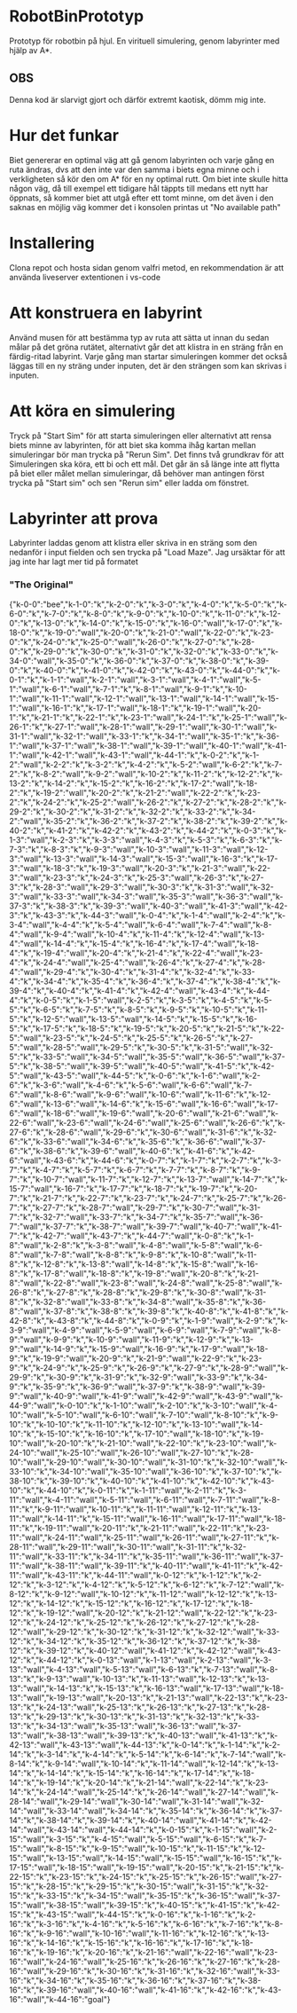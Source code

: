 # RobotBinPrototyp
Prototyp för robotbin på hjul. En virituell simulering, genom labyrinter med hjälp av A*. 

## OBS
Denna kod är slarvigt gjort och därför extremt kaotisk, dömm mig inte.

# Hur det funkar
Biet genererar en optimal väg att gå genom labyrinten och varje gång en ruta ändras, dvs att den inte var den samma i biets egna minne och i verkligheten så kör den om A* för en ny optimal rutt. Om biet inte skulle hitta någon väg, då till exempel ett tidigare hål täppts till medans ett nytt har öppnats, så kommer biet att utgå efter ett tomt minne, om det även i den saknas en möjlig väg kommer det i konsolen printas ut "No available path"

# Installering
Clona repot och hosta sidan genom valfri metod, en rekommendation är att använda liveserver extentionen i vs-code

# Att konstruera en labyrint
Använd musen för att bestämma typ av ruta att sätta ut innan du sedan målar på det gröna rutätet, alternativt går det att klistra in en sträng från en färdig-ritad labyrint. Varje gång man startar simuleringen kommer det också läggas till en ny sträng under inputen, det är den strängen som kan skrivas i inputen.

# Att köra en simulering
Tryck på "Start Sim" för att starta simuleringen eller alternativt att rensa biets minne av labyrinten, för att biet ska komma ihåg kartan mellan simuleringar bör man trycka på "Rerun Sim". 
Det finns två grundkrav för att Simuleringen ska köra, ett bi och ett mål. Det går än så länge inte att flytta på biet eller målet mellan simuleringar, då behöver man antingen först trycka på "Start sim" och sen "Rerun sim" eller ladda om fönstret.

# Labyrinter att prova
Labyrinter laddas genom att klistra eller skriva in en sträng som den nedanför i input fielden och sen trycka på "Load Maze". Jag ursäktar för att jag inte har lagt mer tid på formatet

### "The Original"
{"k-0-0":"bee","k-1-0":"k","k-2-0":"k","k-3-0":"k","k-4-0":"k","k-5-0":"k","k-6-0":"k","k-7-0":"k","k-8-0":"k","k-9-0":"k","k-10-0":"k","k-11-0":"k","k-12-0":"k","k-13-0":"k","k-14-0":"k","k-15-0":"k","k-16-0":"wall","k-17-0":"k","k-18-0":"k","k-19-0":"wall","k-20-0":"k","k-21-0":"wall","k-22-0":"k","k-23-0":"k","k-24-0":"k","k-25-0":"wall","k-26-0":"k","k-27-0":"k","k-28-0":"k","k-29-0":"k","k-30-0":"k","k-31-0":"k","k-32-0":"k","k-33-0":"k","k-34-0":"wall","k-35-0":"k","k-36-0":"k","k-37-0":"k","k-38-0":"k","k-39-0":"k","k-40-0":"k","k-41-0":"k","k-42-0":"k","k-43-0":"k","k-44-0":"k","k-0-1":"k","k-1-1":"wall","k-2-1":"wall","k-3-1":"wall","k-4-1":"wall","k-5-1":"wall","k-6-1":"wall","k-7-1":"k","k-8-1":"wall","k-9-1":"k","k-10-1":"wall","k-11-1":"wall","k-12-1":"wall","k-13-1":"wall","k-14-1":"wall","k-15-1":"wall","k-16-1":"k","k-17-1":"wall","k-18-1":"k","k-19-1":"wall","k-20-1":"k","k-21-1":"k","k-22-1":"k","k-23-1":"wall","k-24-1":"k","k-25-1":"wall","k-26-1":"k","k-27-1":"wall","k-28-1":"wall","k-29-1":"wall","k-30-1":"wall","k-31-1":"wall","k-32-1":"wall","k-33-1":"k","k-34-1":"wall","k-35-1":"k","k-36-1":"wall","k-37-1":"wall","k-38-1":"wall","k-39-1":"wall","k-40-1":"wall","k-41-1":"wall","k-42-1":"wall","k-43-1":"wall","k-44-1":"k","k-0-2":"k","k-1-2":"wall","k-2-2":"k","k-3-2":"k","k-4-2":"k","k-5-2":"wall","k-6-2":"k","k-7-2":"k","k-8-2":"wall","k-9-2":"wall","k-10-2":"k","k-11-2":"k","k-12-2":"k","k-13-2":"k","k-14-2":"k","k-15-2":"k","k-16-2":"k","k-17-2":"wall","k-18-2":"k","k-19-2":"wall","k-20-2":"k","k-21-2":"wall","k-22-2":"k","k-23-2":"k","k-24-2":"k","k-25-2":"wall","k-26-2":"k","k-27-2":"k","k-28-2":"k","k-29-2":"k","k-30-2":"k","k-31-2":"k","k-32-2":"k","k-33-2":"k","k-34-2":"wall","k-35-2":"k","k-36-2":"k","k-37-2":"k","k-38-2":"k","k-39-2":"k","k-40-2":"k","k-41-2":"k","k-42-2":"k","k-43-2":"k","k-44-2":"k","k-0-3":"k","k-1-3":"wall","k-2-3":"k","k-3-3":"wall","k-4-3":"k","k-5-3":"k","k-6-3":"k","k-7-3":"k","k-8-3":"k","k-9-3":"wall","k-10-3":"wall","k-11-3":"wall","k-12-3":"wall","k-13-3":"wall","k-14-3":"wall","k-15-3":"wall","k-16-3":"k","k-17-3":"wall","k-18-3":"k","k-19-3":"wall","k-20-3":"k","k-21-3":"wall","k-22-3":"wall","k-23-3":"k","k-24-3":"k","k-25-3":"wall","k-26-3":"k","k-27-3":"k","k-28-3":"wall","k-29-3":"wall","k-30-3":"k","k-31-3":"wall","k-32-3":"wall","k-33-3":"wall","k-34-3":"wall","k-35-3":"wall","k-36-3":"wall","k-37-3":"k","k-38-3":"k","k-39-3":"wall","k-40-3":"wall","k-41-3":"wall","k-42-3":"k","k-43-3":"k","k-44-3":"wall","k-0-4":"k","k-1-4":"wall","k-2-4":"k","k-3-4":"wall","k-4-4":"k","k-5-4":"wall","k-6-4":"wall","k-7-4":"wall","k-8-4":"wall","k-9-4":"wall","k-10-4":"k","k-11-4":"k","k-12-4":"wall","k-13-4":"wall","k-14-4":"k","k-15-4":"k","k-16-4":"k","k-17-4":"wall","k-18-4":"k","k-19-4":"wall","k-20-4":"k","k-21-4":"k","k-22-4":"wall","k-23-4":"k","k-24-4":"wall","k-25-4":"wall","k-26-4":"k","k-27-4":"k","k-28-4":"wall","k-29-4":"k","k-30-4":"k","k-31-4":"k","k-32-4":"k","k-33-4":"k","k-34-4":"k","k-35-4":"k","k-36-4":"k","k-37-4":"k","k-38-4":"k","k-39-4":"k","k-40-4":"k","k-41-4":"k","k-42-4":"wall","k-43-4":"k","k-44-4":"k","k-0-5":"k","k-1-5":"wall","k-2-5":"k","k-3-5":"k","k-4-5":"k","k-5-5":"k","k-6-5":"k","k-7-5":"k","k-8-5":"k","k-9-5":"k","k-10-5":"k","k-11-5":"k","k-12-5":"wall","k-13-5":"wall","k-14-5":"k","k-15-5":"k","k-16-5":"k","k-17-5":"k","k-18-5":"k","k-19-5":"k","k-20-5":"k","k-21-5":"k","k-22-5":"wall","k-23-5":"k","k-24-5":"k","k-25-5":"k","k-26-5":"k","k-27-5":"wall","k-28-5":"wall","k-29-5":"k","k-30-5":"k","k-31-5":"wall","k-32-5":"k","k-33-5":"wall","k-34-5":"wall","k-35-5":"wall","k-36-5":"wall","k-37-5":"k","k-38-5":"wall","k-39-5":"wall","k-40-5":"wall","k-41-5":"k","k-42-5":"wall","k-43-5":"wall","k-44-5":"k","k-0-6":"k","k-1-6":"wall","k-2-6":"k","k-3-6":"wall","k-4-6":"k","k-5-6":"wall","k-6-6":"wall","k-7-6":"wall","k-8-6":"wall","k-9-6":"wall","k-10-6":"wall","k-11-6":"k","k-12-6":"wall","k-13-6":"wall","k-14-6":"k","k-15-6":"wall","k-16-6":"wall","k-17-6":"wall","k-18-6":"wall","k-19-6":"wall","k-20-6":"wall","k-21-6":"wall","k-22-6":"wall","k-23-6":"wall","k-24-6":"wall","k-25-6":"wall","k-26-6":"k","k-27-6":"k","k-28-6":"wall","k-29-6":"k","k-30-6":"wall","k-31-6":"k","k-32-6":"k","k-33-6":"wall","k-34-6":"k","k-35-6":"k","k-36-6":"wall","k-37-6":"k","k-38-6":"k","k-39-6":"wall","k-40-6":"k","k-41-6":"k","k-42-6":"wall","k-43-6":"k","k-44-6":"k","k-0-7":"k","k-1-7":"k","k-2-7":"k","k-3-7":"k","k-4-7":"k","k-5-7":"k","k-6-7":"k","k-7-7":"k","k-8-7":"k","k-9-7":"k","k-10-7":"wall","k-11-7":"k","k-12-7":"k","k-13-7":"wall","k-14-7":"k","k-15-7":"wall","k-16-7":"k","k-17-7":"k","k-18-7":"k","k-19-7":"k","k-20-7":"k","k-21-7":"k","k-22-7":"k","k-23-7":"k","k-24-7":"k","k-25-7":"k","k-26-7":"k","k-27-7":"k","k-28-7":"wall","k-29-7":"k","k-30-7":"wall","k-31-7":"k","k-32-7":"wall","k-33-7":"k","k-34-7":"k","k-35-7":"wall","k-36-7":"wall","k-37-7":"k","k-38-7":"wall","k-39-7":"wall","k-40-7":"wall","k-41-7":"k","k-42-7":"wall","k-43-7":"k","k-44-7":"wall","k-0-8":"k","k-1-8":"wall","k-2-8":"k","k-3-8":"wall","k-4-8":"wall","k-5-8":"wall","k-6-8":"wall","k-7-8":"wall","k-8-8":"k","k-9-8":"k","k-10-8":"wall","k-11-8":"k","k-12-8":"k","k-13-8":"wall","k-14-8":"k","k-15-8":"wall","k-16-8":"k","k-17-8":"wall","k-18-8":"k","k-19-8":"wall","k-20-8":"k","k-21-8":"wall","k-22-8":"wall","k-23-8":"wall","k-24-8":"wall","k-25-8":"wall","k-26-8":"k","k-27-8":"k","k-28-8":"k","k-29-8":"k","k-30-8":"wall","k-31-8":"k","k-32-8":"wall","k-33-8":"k","k-34-8":"wall","k-35-8":"k","k-36-8":"wall","k-37-8":"k","k-38-8":"k","k-39-8":"k","k-40-8":"k","k-41-8":"k","k-42-8":"k","k-43-8":"k","k-44-8":"k","k-0-9":"k","k-1-9":"wall","k-2-9":"k","k-3-9":"wall","k-4-9":"wall","k-5-9":"wall","k-6-9":"wall","k-7-9":"wall","k-8-9":"wall","k-9-9":"k","k-10-9":"wall","k-11-9":"k","k-12-9":"k","k-13-9":"wall","k-14-9":"k","k-15-9":"wall","k-16-9":"k","k-17-9":"wall","k-18-9":"k","k-19-9":"wall","k-20-9":"k","k-21-9":"wall","k-22-9":"k","k-23-9":"k","k-24-9":"k","k-25-9":"k","k-26-9":"k","k-27-9":"k","k-28-9":"wall","k-29-9":"k","k-30-9":"k","k-31-9":"k","k-32-9":"wall","k-33-9":"k","k-34-9":"k","k-35-9":"k","k-36-9":"wall","k-37-9":"k","k-38-9":"wall","k-39-9":"wall","k-40-9":"wall","k-41-9":"wall","k-42-9":"wall","k-43-9":"wall","k-44-9":"wall","k-0-10":"k","k-1-10":"wall","k-2-10":"k","k-3-10":"wall","k-4-10":"wall","k-5-10":"wall","k-6-10":"wall","k-7-10":"wall","k-8-10":"k","k-9-10":"k","k-10-10":"k","k-11-10":"k","k-12-10":"k","k-13-10":"wall","k-14-10":"k","k-15-10":"k","k-16-10":"k","k-17-10":"wall","k-18-10":"k","k-19-10":"wall","k-20-10":"k","k-21-10":"wall","k-22-10":"k","k-23-10":"wall","k-24-10":"wall","k-25-10":"wall","k-26-10":"wall","k-27-10":"k","k-28-10":"wall","k-29-10":"wall","k-30-10":"wall","k-31-10":"k","k-32-10":"wall","k-33-10":"k","k-34-10":"wall","k-35-10":"wall","k-36-10":"k","k-37-10":"k","k-38-10":"k","k-39-10":"k","k-40-10":"k","k-41-10":"k","k-42-10":"k","k-43-10":"k","k-44-10":"k","k-0-11":"k","k-1-11":"wall","k-2-11":"k","k-3-11":"wall","k-4-11":"wall","k-5-11":"wall","k-6-11":"wall","k-7-11":"wall","k-8-11":"k","k-9-11":"wall","k-10-11":"k","k-11-11":"wall","k-12-11":"k","k-13-11":"wall","k-14-11":"k","k-15-11":"wall","k-16-11":"wall","k-17-11":"wall","k-18-11":"k","k-19-11":"wall","k-20-11":"k","k-21-11":"wall","k-22-11":"k","k-23-11":"wall","k-24-11":"wall","k-25-11":"wall","k-26-11":"wall","k-27-11":"k","k-28-11":"wall","k-29-11":"wall","k-30-11":"wall","k-31-11":"k","k-32-11":"wall","k-33-11":"k","k-34-11":"k","k-35-11":"wall","k-36-11":"wall","k-37-11":"wall","k-38-11":"wall","k-39-11":"k","k-40-11":"wall","k-41-11":"k","k-42-11":"wall","k-43-11":"k","k-44-11":"wall","k-0-12":"k","k-1-12":"k","k-2-12":"k","k-3-12":"k","k-4-12":"k","k-5-12":"k","k-6-12":"k","k-7-12":"wall","k-8-12":"k","k-9-12":"wall","k-10-12":"k","k-11-12":"wall","k-12-12":"k","k-13-12":"k","k-14-12":"k","k-15-12":"k","k-16-12":"k","k-17-12":"k","k-18-12":"k","k-19-12":"wall","k-20-12":"k","k-21-12":"wall","k-22-12":"k","k-23-12":"k","k-24-12":"k","k-25-12":"k","k-26-12":"k","k-27-12":"k","k-28-12":"wall","k-29-12":"k","k-30-12":"k","k-31-12":"k","k-32-12":"wall","k-33-12":"k","k-34-12":"k","k-35-12":"k","k-36-12":"k","k-37-12":"k","k-38-12":"k","k-39-12":"k","k-40-12":"wall","k-41-12":"k","k-42-12":"wall","k-43-12":"k","k-44-12":"k","k-0-13":"wall","k-1-13":"wall","k-2-13":"wall","k-3-13":"wall","k-4-13":"wall","k-5-13":"wall","k-6-13":"k","k-7-13":"wall","k-8-13":"k","k-9-13":"wall","k-10-13":"k","k-11-13":"wall","k-12-13":"k","k-13-13":"wall","k-14-13":"k","k-15-13":"k","k-16-13":"wall","k-17-13":"wall","k-18-13":"wall","k-19-13":"wall","k-20-13":"k","k-21-13":"wall","k-22-13":"k","k-23-13":"k","k-24-13":"wall","k-25-13":"k","k-26-13":"k","k-27-13":"k","k-28-13":"k","k-29-13":"k","k-30-13":"k","k-31-13":"k","k-32-13":"k","k-33-13":"k","k-34-13":"wall","k-35-13":"wall","k-36-13":"wall","k-37-13":"wall","k-38-13":"wall","k-39-13":"k","k-40-13":"wall","k-41-13":"k","k-42-13":"wall","k-43-13":"wall","k-44-13":"k","k-0-14":"k","k-1-14":"k","k-2-14":"k","k-3-14":"k","k-4-14":"k","k-5-14":"k","k-6-14":"k","k-7-14":"wall","k-8-14":"k","k-9-14":"wall","k-10-14":"k","k-11-14":"wall","k-12-14":"k","k-13-14":"k","k-14-14":"k","k-15-14":"k","k-16-14":"k","k-17-14":"k","k-18-14":"k","k-19-14":"k","k-20-14":"k","k-21-14":"wall","k-22-14":"k","k-23-14":"k","k-24-14":"wall","k-25-14":"k","k-26-14":"wall","k-27-14":"wall","k-28-14":"wall","k-29-14":"wall","k-30-14":"wall","k-31-14":"wall","k-32-14":"wall","k-33-14":"wall","k-34-14":"k","k-35-14":"k","k-36-14":"k","k-37-14":"k","k-38-14":"k","k-39-14":"k","k-40-14":"wall","k-41-14":"k","k-42-14":"wall","k-43-14":"wall","k-44-14":"k","k-0-15":"k","k-1-15":"wall","k-2-15":"wall","k-3-15":"k","k-4-15":"wall","k-5-15":"wall","k-6-15":"k","k-7-15":"wall","k-8-15":"k","k-9-15":"wall","k-10-15":"k","k-11-15":"k","k-12-15":"wall","k-13-15":"wall","k-14-15":"wall","k-15-15":"wall","k-16-15":"k","k-17-15":"wall","k-18-15":"wall","k-19-15":"wall","k-20-15":"k","k-21-15":"k","k-22-15":"k","k-23-15":"k","k-24-15":"k","k-25-15":"k","k-26-15":"wall","k-27-15":"k","k-28-15":"k","k-29-15":"k","k-30-15":"wall","k-31-15":"k","k-32-15":"k","k-33-15":"k","k-34-15":"wall","k-35-15":"k","k-36-15":"wall","k-37-15":"wall","k-38-15":"wall","k-39-15":"k","k-40-15":"k","k-41-15":"k","k-42-15":"k","k-43-15":"wall","k-44-15":"k","k-0-16":"k","k-1-16":"k","k-2-16":"k","k-3-16":"k","k-4-16":"k","k-5-16":"k","k-6-16":"k","k-7-16":"k","k-8-16":"k","k-9-16":"wall","k-10-16":"wall","k-11-16":"k","k-12-16":"k","k-13-16":"k","k-14-16":"k","k-15-16":"k","k-16-16":"k","k-17-16":"k","k-18-16":"k","k-19-16":"k","k-20-16":"k","k-21-16":"wall","k-22-16":"wall","k-23-16":"wall","k-24-16":"wall","k-25-16":"k","k-26-16":"k","k-27-16":"k","k-28-16":"wall","k-29-16":"k","k-30-16":"k","k-31-16":"k","k-32-16":"wall","k-33-16":"k","k-34-16":"k","k-35-16":"k","k-36-16":"k","k-37-16":"k","k-38-16":"k","k-39-16":"wall","k-40-16":"wall","k-41-16":"k","k-42-16":"k","k-43-16":"wall","k-44-16":"goal"}